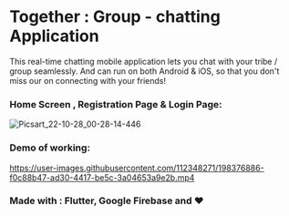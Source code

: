 # Together : Group - chatting Application 

This real-time chatting mobile application lets you chat with your tribe / group seamlessly. And can run on both Android & iOS, so that you don't miss our on connecting with your friends!

### Home Screen , Registration Page & Login Page:

![Picsart_22-10-28_00-28-14-446](https://user-images.githubusercontent.com/112348271/198376446-0cb5408d-86c6-4151-bd77-5f83e55cf19a.jpg)

### Demo of working:

https://user-images.githubusercontent.com/112348271/198376886-f0c88b47-ad30-4417-be5c-3a04653a9e2b.mp4


### Made with : Flutter, Google Firebase and ❤️
